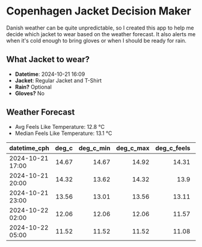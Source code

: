 
# Copenhagen Jacket Decision Maker

Danish weather can be quite unpredictable, so I created this app to help me decide which jacket to wear based on the weather forecast. 
It also alerts me when it's cold enough to bring gloves or when I should be ready for rain.

## What Jacket to wear?

- **Datetime**: 2024-10-21 16:09
- **Jacket**: Regular Jacket and T-Shirt
- **Rain?** Optional
- **Gloves?** No

## Weather Forecast
- Avg Feels Like Temperature: 12.8 °C
- Median Feels Like Temperature: 13.1 °C

| datetime_cph     |   deg_c |   deg_c_min |   deg_c_max |   deg_c_feels | weather   | wind   | rain   |
|:-----------------|--------:|------------:|------------:|--------------:|:----------|:-------|:-------|
| 2024-10-21 17:00 |   14.67 |       14.67 |       14.92 |         14.31 | Clouds    | High   | None   |
| 2024-10-21 20:00 |   14.32 |       13.62 |       14.32 |         13.9  | Clouds    | High   | None   |
| 2024-10-21 23:00 |   13.56 |       13.01 |       13.56 |         13.11 | Clouds    | Low    | None   |
| 2024-10-22 02:00 |   12.06 |       12.06 |       12.06 |         11.57 | Clouds    | Low    | None   |
| 2024-10-22 05:00 |   11.52 |       11.52 |       11.52 |         11.08 | Rain      | Low    | Low    |
        